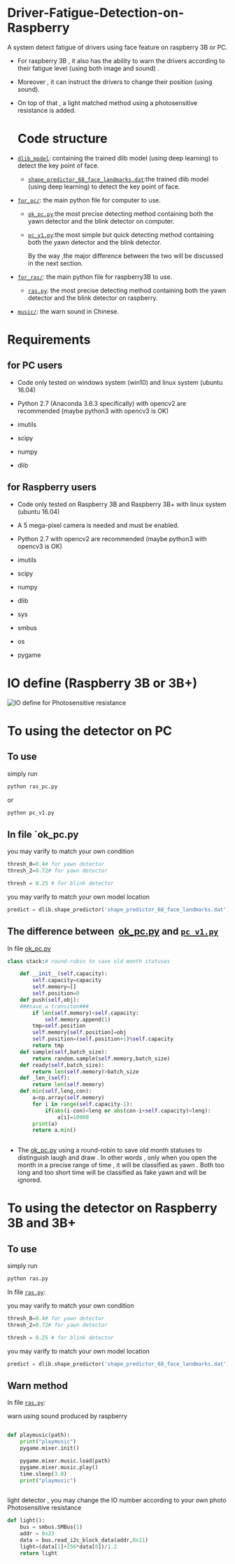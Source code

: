 # Driver-Fatigue-Detection-on-Raspberry

A system detect fatigue of drivers using face feature on raspberry 3B or PC.

* For raspberry 3B , it also has the ability to warn the drivers according to their fatigue level (using both image and sound) . 

* Moreover , it can instruct the drivers to change their position (using sound). 

* On top of that , a light matched method using a photosensitive resistance is added.
  
  # Code structure

* [`dlib_model`](dlib_model/): containing the trained dlib model (using deep learning) to detect the key point of face.
  
  * [`shape_predictor_68_face_landmarks.dat`](dlib_model/shape_predictor_68_face_landmarks.dat):the trained dlib model (using deep learning) to detect the key point of face.

* [`for_pc/`](for_pc/): the main python file for computer to use.
  
  * [`ok_pc.py`](for_pc/ok_pc.py):the most precise detecting method containing both the yawn detector and the blink detector on computer.
  * [`pc_v1.py`](for_pc/pc_v1.py):the most simple but quick detecting method containing both the yawn detector and the blink detector.
    
    By the way ,the major difference between the two will be discussed in the next section.

* [`for_ras/`](for_ras): the main python file for raspberry3B to use.
  
  * [`ras.py`](for_raspberry/ras.py): the most precise detecting method containing both the yawn detector and the blink detector on raspberry.

* [`music/`](music/): the warn sound in Chinese.

# Requirements

## for PC users

* Code only tested on windows system (win10) and linux system (ubuntu 16.04)

* Python 2.7 (Anaconda 3.6.3 specifically) with opencv2 are recommended (maybe python3 with opencv3 is OK)

* imutils

* scipy

* numpy

* dlib

## for Raspberry users

* Code only tested on Raspberry 3B and Raspberry 3B+ with linux system (ubuntu 16.04)

* A 5 mega-pixel camera is needed and must be enabled.

* Python 2.7 with opencv2 are recommended (maybe python3 with opencv3 is OK)

* imutils

* scipy

* numpy

* dlib

* sys

* smbus

* os

* pygame

# IO define (Raspberry 3B or 3B+)

  ![IO define for Photosensitive resistance](IO.jpg)

# To using the detector on PC
## To use
simply run 
```bash
python ras_pc.py
```
or 
```bash
python pc_v1.py
```

## In file `ok_pc.py

you may varify to match your own condition

```python
thresh_0=0.4# for yawn detector
thresh_2=0.72# for yawn detector

thresh = 0.25 # for blink detector
```

you may varify to match your own model location

```python
predict = dlib.shape_predictor('shape_predictor_68_face_landmarks.dat')
```

## The difference between  [ok_pc.py](for_pc/ok_pc.py) and  [`pc_v1.py`](for_pc/pc_v1.py)

  In file [ok_pc.py](for_pc/ok_pc.py) 

```python
class stack:# round-robin to save old month statuses

    def __init__(self,capacity):
        self.capacity=capacity
        self.memory=[]
        self.position=0
    def push(self,obj):
    ###save a transiton###
        if len(self.memory)<self.capacity:
            self.memory.append(1)
        tmp=self.position
        self.memory[self.position]=obj
        self.position=(self.position+1)%self.capacity
        return tmp
    def sample(self,batch_size):
        return random.sample(self.memory,batch_size)
    def ready(self,batch_size):
        return len(self.memory)>batch_size
    def _len_(self):
        return len(self.memory)
    def min(self,leng,con):
        a=np.array(self.memory)
        for i in range(self.capacity-1):
            if(abs(i-con)<leng or abs(con-i+self.capacity)<leng):
                a[i]=10000
        print(a)
        return a.min()
 
```
* The [ok_pc.py](for_pc/ok_pc.py) using a round-robin to save old month statuses to distinguish laugh and draw . In other words , only when you open the month in a precise range of time , it will be classified as yawn . Both too long and too short time will be classified as  fake yawn and will be ignored.

# To using the detector on Raspberry 3B and 3B+

## To use
simply run 
```bash
python ras.py
```

  In file  [`ras.py`](for_raspberry/ras.py):


you may varify to match your own condition

```python
thresh_0=0.4# for yawn detector
thresh_2=0.72# for yawn detector

thresh = 0.25 # for blink detector
```

you may varify to match your own model location

```python
predict = dlib.shape_predictor('shape_predictor_68_face_landmarks.dat')
```
  
  ## Warn method
  
   In file  [`ras.py`](for_raspberry/ras.py):


warn using sound produced by raspberry

```python

def playmusic(path):
    print("playmusic")
    pygame.mixer.init()

    pygame.mixer.music.load(path)
    pygame.mixer.music.play()
    time.sleep(3.0)
    print("playmusic")
    
```
light detector , you may change the IO number according to your own photo Photosensitive resistance
```python
def light():
    bus = smbus.SMBus(1)
    addr = 0x23
    data = bus.read_i2c_block_data(addr,0x11)
    light=(data[1]+256*data[0])/1.2
    return light 
```
